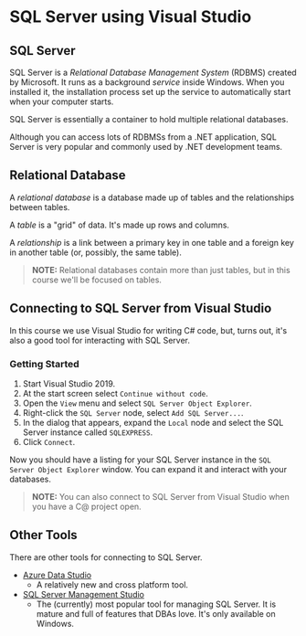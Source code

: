# SQL Server using Visual Studio

## SQL Server

SQL Server is a _Relational Database Management System_ (RDBMS) created by Microsoft. It runs as a background _service_ inside Windows. When you installed it, the installation process set up the service to automatically start when your computer starts.

SQL Server is essentially a container to hold multiple relational databases.


Although you can access lots of RDBMSs from a .NET application, SQL Server is very popular and commonly used by .NET development teams.

## Relational Database

A _relational database_ is a database made up of tables and the relationships between tables.

A _table_ is a "grid" of data. It's made up rows and columns.

A _relationship_ is a link between a primary key in one table and a foreign key in another table (or, possibly, the same table).

> **NOTE:** Relational databases contain more than just tables, but in this course we'll be focused on tables.

## Connecting to SQL Server from Visual Studio

In this course we use Visual Studio for writing C# code, but, turns out, it's also a good tool for interacting with SQL Server.

### Getting Started

1. Start Visual Studio 2019.
1. At the start screen select `Continue without code`.
1. Open the `View` menu and select `SQL Server Object Explorer`.
1. Right-click the `SQL Server` node, select `Add SQL Server...`.
1. In the dialog that appears, expand the `Local` node and select the SQL Server instance called `SQLEXPRESS`.
1. Click `Connect`.

Now you should have a listing for your SQL Server instance in the `SQL Server Object Explorer` window. You can expand it and interact with your databases.

> **NOTE:** You can also connect to SQL Server from Visual Studio when you have a C@ project open.

## Other Tools

There are other tools for connecting to SQL Server.

* [Azure Data Studio](https://docs.microsoft.com/en-us/sql/azure-data-studio/download?view=sql-server-ver15)
    * A relatively new and cross platform tool.
* [SQL Server Management Studio](https://docs.microsoft.com/en-us/sql/ssms/download-sql-server-management-studio-ssms?view=sql-server-ver15)
    * The (currently) most popular tool for managing SQL Server. It is mature and full of features that DBAs love. It's only available on Windows.
